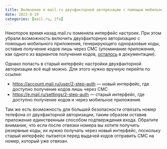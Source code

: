 ```yaml
---
title: Включение в mail.ru двухфакторной авторизации с помощью мобильного приложения
date: 2023-8-19
categories: [mail.ru, 2fa]
---
```


Некоторое время назад mail.ru поменяла интерфейс настроек. При этом убрали возможность включить двухфакторную авторизацию с помощью мобильного приложения, генерирующего одноразовые коды, оставив получение кодов лишь через СМС (упоминание приложения, как одного из вариантов получения кодов, [осталось](https://help.mail.ru/id/login/way/2fa) в документации).

Однако попасть в старый интерфейс настройки двухфакторной авторизации всё ещё можно. Для этого нужно вручную перейти по ссылке:

* https://account.mail.ru/user/2-step-auth — новый интерфейс, где доступно получение кодов лишь через СМС
* https://e.mail.ru/settings/2-step-auth — старый интерфейс, где доступно получение кодов и через мобильное приложение

Там же есть возможность для большей безопасности отвязать номер телефона от двухфакторной авторизации, таким образом оставив приложение единственным способом подтверждения входа. Обратите внимание, что если после отвязки номера вы хотите получить резервные коды, их нужно получать через новый интерфейс, поскольку старый интерфейс пытается перед выдачей кодов отправить СМС на номер, который уже отвязан.